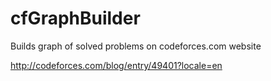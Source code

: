 # cfGraphBuilder

Builds graph of solved problems on codeforces.com website

http://codeforces.com/blog/entry/49401?locale=en
